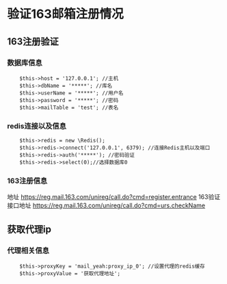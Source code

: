 # 验证163邮箱注册情况

## 163注册验证
### 数据库信息
```
    $this->host = '127.0.0.1'; //主机
    $this->dbName = '*****'; //库名
    $this->userName = '*****'; //用户名
    $this->password = '*****'; //密码
    $this->mailTable = 'test'; //表名
```

### redis连接以及信息
```
    $this->redis = new \Redis(); 
    $this->redis->connect('127.0.0.1', 6379); //连接Redis主机以及端口
    $this->redis->auth('*****'); //密码验证
    $this->redis->select(0);//选择数据库0
```

### 163注册信息
   地址 https://reg.mail.163.com/unireg/call.do?cmd=register.entrance
   163验证接口地址 https://reg.mail.163.com/unireg/call.do?cmd=urs.checkName

## 获取代理ip

### 代理相关信息
```
    $this->proxyKey = 'mail_yeah:proxy_ip_0'; //设置代理的redis缓存
    $this->proxyValue = '获取代理地址';
```